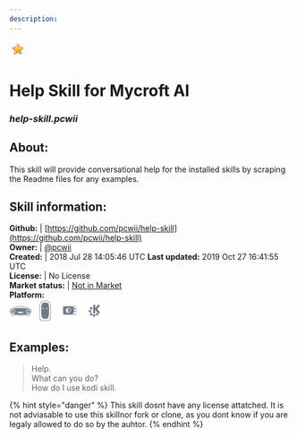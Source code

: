 ```yaml
--- 
description: 
---
```


![](../.gitbook/assets/star.png)  
# Help Skill for Mycroft AI  
### _help-skill.pcwii_  
## About:  
This skill will provide conversational help for the installed skills by scraping the Readme files for any examples.

## Skill information:  
**Github:** | [https://github.com/pcwii/help-skill](https://github.com/pcwii/help-skill)  
**Owner:** | [@pcwii](https://github.com/pcwii)  
**Created:** | 2018 Jul 28 14:05:46 UTC  **Last updated:** 2019 Oct 27 16:41:55 UTC  
**License:** | No License  
**Market status:** | [Not in Market](https://market.mycroft.ai/skill/)  
**Platform:**  
 ![](../.gitbook/assets/mark-1-icon.png)  ![](../.gitbook/assets/mark-2-icon.png)  ![](../.gitbook/assets/picroft-icon.png)  ![](../.gitbook/assets/kde.png)   
## Examples:  
> Help.  
> What can you do?  
> How do I use kodi skill.  
  
{% hint style="danger" %}
This skill dosnt have any license attatched. It is not adviasable to use this skillnor fork or clone, as you dont know if you are legaly allowed to do so by the auhtor.
{% endhint %}

